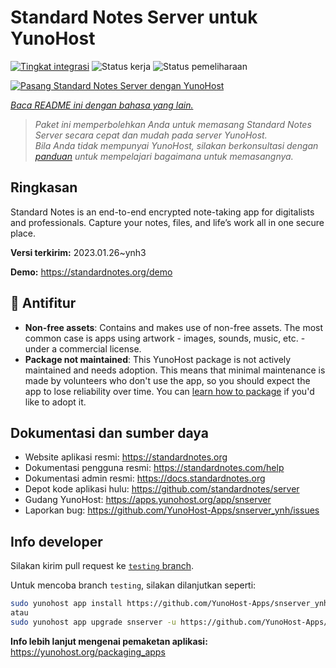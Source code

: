 <!--
N.B.: README ini dibuat secara otomatis oleh <https://github.com/YunoHost/apps/tree/master/tools/readme_generator>
Ini TIDAK boleh diedit dengan tangan.
-->

# Standard Notes Server untuk YunoHost

[![Tingkat integrasi](https://apps.yunohost.org/badge/integration/snserver)](https://ci-apps.yunohost.org/ci/apps/snserver/)
![Status kerja](https://apps.yunohost.org/badge/state/snserver)
![Status pemeliharaan](https://apps.yunohost.org/badge/maintained/snserver)

[![Pasang Standard Notes Server dengan YunoHost](https://install-app.yunohost.org/install-with-yunohost.svg)](https://install-app.yunohost.org/?app=snserver)

*[Baca README ini dengan bahasa yang lain.](./ALL_README.md)*

> *Paket ini memperbolehkan Anda untuk memasang Standard Notes Server secara cepat dan mudah pada server YunoHost.*  
> *Bila Anda tidak mempunyai YunoHost, silakan berkonsultasi dengan [panduan](https://yunohost.org/install) untuk mempelajari bagaimana untuk memasangnya.*

## Ringkasan

Standard Notes is an end-to-end encrypted note-taking app for digitalists and professionals. Capture your notes, files, and life’s work all in one secure place.


**Versi terkirim:** 2023.01.26~ynh3

**Demo:** <https://standardnotes.org/demo>
## :red_circle: Antifitur

- **Non-free assets**: Contains and makes use of non-free assets. The most common case is apps using artwork - images, sounds, music, etc. - under a commercial license.
- **Package not maintained**: This YunoHost package is not actively maintained and needs adoption. This means that minimal maintenance is made by volunteers who don't use the app, so you should expect the app to lose reliability over time. You can [learn how to package](https://yunohost.org/packaging_apps_intro) if you'd like to adopt it.

## Dokumentasi dan sumber daya

- Website aplikasi resmi: <https://standardnotes.org>
- Dokumentasi pengguna resmi: <https://standardnotes.com/help>
- Dokumentasi admin resmi: <https://docs.standardnotes.org>
- Depot kode aplikasi hulu: <https://github.com/standardnotes/server>
- Gudang YunoHost: <https://apps.yunohost.org/app/snserver>
- Laporkan bug: <https://github.com/YunoHost-Apps/snserver_ynh/issues>

## Info developer

Silakan kirim pull request ke [`testing` branch](https://github.com/YunoHost-Apps/snserver_ynh/tree/testing).

Untuk mencoba branch `testing`, silakan dilanjutkan seperti:

```bash
sudo yunohost app install https://github.com/YunoHost-Apps/snserver_ynh/tree/testing --debug
atau
sudo yunohost app upgrade snserver -u https://github.com/YunoHost-Apps/snserver_ynh/tree/testing --debug
```

**Info lebih lanjut mengenai pemaketan aplikasi:** <https://yunohost.org/packaging_apps>
